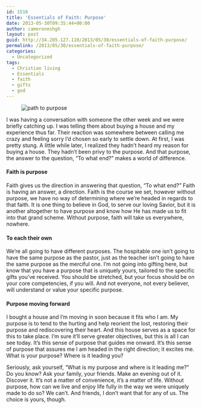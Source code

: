```yaml
---
id: 1516
title: 'Essentials of Faith: Purpose'
date: 2013-05-30T09:35:44+00:00
author: cameroneshgh
layout: post
guid: http://34.205.127.110/2013/05/30/essentials-of-faith-purpose/
permalink: /2013/05/30/essentials-of-faith-purpose/
categories:
  - Uncategorized
tags:
  - Christian living
  - Essentials
  - faith
  - gifts
  - god
---
```

<figure> 

<img alt="path to purpose" src="https://waywardjourneyer.files.wordpress.com/2013/05/8b456-0kwuwnxgm4ez3669y.jpg?w=525" data-recalc-dims="1" />
  
</figure> 

I was having a conversation with someone the other week and we were briefly catching up. I was telling them about buying a house and my experience thus far. Their reaction was somewhere between calling me crazy and feeling sorry I’d chosen so early to settle down. At first, I was pretty stung. A little while later, I realized they hadn’t heard my reason for buying a house. They hadn’t been privy to the purpose. And that purpose, the answer to the question, “To what end?” makes a world of difference.

#### Faith is purpose

Faith gives us the direction in answering that question, “To what end?” Faith is having an answer, a direction. Faith is the course we set, however without purpose, we have no way of determining where we’re headed in regards to that faith. It is one thing to believe in God, to serve our loving Savior, but it is another altogether to have purpose and know how He has made us to fit into that grand scheme. Without purpose, faith will take us everywhere, nowhere.

#### To each their own

We’re all going to have different purposes. The hospitable one isn’t going to have the same purpose as the pastor, just as the teacher isn’t going to have the same purpose as the merciful one. I’m not going into gifting here, but know that you have a purpose that is uniquely yours, tailored to the specific gifts you’ve received. You should be stretched, but your focus should be on your core competencies, if you will. And not everyone, not every believer, will understand or value your specific purpose.

#### Purpose moving forward

I bought a house and I’m moving in soon because it fits who I am. My purpose is to tend to the hurting and help reorient the lost, restoring their purpose and rediscovering their heart. And this house serves as a space for this to take place. I’m sure it’ll serve greater objectives, but this is all I can see today. It’s this sense of purpose that guides me onward. It’s this sense of purpose that assures me I am headed in the right direction; it excites me. What is your purpose? Where is it leading you?

Seriously, ask yourself, “What is my purpose and where is it leading me?” Do you know? Ask your family, your friends. Make an evening out of it. Discover it. It’s not a matter of convenience, it’s a matter of life. Without purpose, how can we live and enjoy life fully in the way we were uniquely made to do so? We can’t. And friends, I don’t want that for any of us. The choice is yours, though.